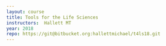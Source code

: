 ```yaml
---
layout: course
title: Tools for the Life Sciences
instructors:  Hallett MT
year: 2018
repo: https://git@bitbucket.org:hallettmichael/t4ls18.git
---
```

